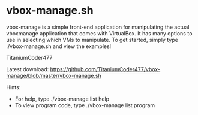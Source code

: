 # vbox-manage.sh
vbox-manage is a simple front-end application for manipulating the actual vboxmanage application that comes with VirtualBox. It has many options to use in selecting which VMs to manipulate. To get started, simply type ./vbox-manage.sh and view the examples!

TitaniumCoder477

Latest download: https://github.com/TitaniumCoder477/vbox-manage/blob/master/vbox-manage.sh

Hints:
- For help, type ./vbox-manage list help
- To view program code, type ./vbox-manage list program

